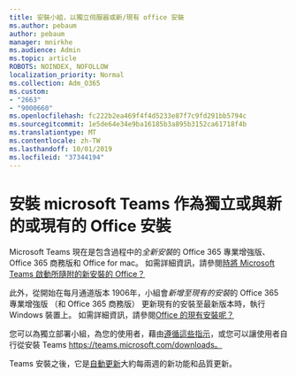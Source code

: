 ```yaml
---
title: 安裝小組，以獨立伺服器或新/現有 office 安裝
ms.author: pebaum
author: pebaum
manager: mnirkhe
ms.audience: Admin
ms.topic: article
ROBOTS: NOINDEX, NOFOLLOW
localization_priority: Normal
ms.collection: Adm_O365
ms.custom:
- "2663"
- "9000660"
ms.openlocfilehash: fc222b2ea469f4f4d5233e87f7c9fd291bb5794c
ms.sourcegitcommit: 1e5de64e34e9ba16185b3a895b3152ca61718f4b
ms.translationtype: MT
ms.contentlocale: zh-TW
ms.lasthandoff: 10/01/2019
ms.locfileid: "37344194"
---
```

# <a name="installing-teams-as-standalone-or-with-new-or-existing-office-installations"></a>安裝 microsoft Teams 作為獨立或與新的或現有的 Office 安裝

Microsoft Teams 現在是包含過程中的*全新安裝*的 Office 365 專業增強版、 Office 365 商務版和 Office for mac。 如需詳細資訊，請參閱[時將 Microsoft Teams 啟動所隨附的新安裝的 Office？](https://docs.microsoft.com/deployoffice/teams-install#when-will-microsoft-teams-start-being-included-with-new-installations-of-office-365-proplus)

此外，從開始在每月通道版本 1906年，小組會*新增至現有的安裝*的 Office 365 專業增強版 （和 Office 365 商務版） 更新現有的安裝至最新版本時，執行 Windows 裝置上。 如需詳細資訊，請參閱[Office 的現有安裝呢？](https://docs.microsoft.com/deployoffice/teams-install#what-about-existing-installations-of-office-365-proplus)

您可以為獨立部署小組，為您的使用者，藉由[遵循這些指示](https://docs.microsoft.com/MicrosoftTeams/msi-deployment)，或您可以讓使用者自行從安裝 Teams https://teams.microsoft.com/downloads。

Teams 安裝之後，它是[自動更新](https://docs.microsoft.com/deployoffice/teams-install#feature-and-quality-updates-for-microsoft-teams)大約每兩週的新功能和品質更新。 

